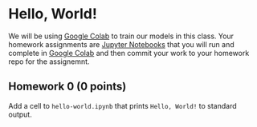 # Hello, World!

We will be using [Google Colab](http://colab.research.google.com/github) to train our models in this class. Your homework assignments are [Jupyter Notebooks](https://jupyter.org/) that you will run and complete in [Google Colab](http://colab.research.google.com/github) and then commit your work to your homework repo for the assignemnt.

## Homework 0 (0 points)

Add a cell to `hello-world.ipynb` that prints `Hello, World!` to standard output. 

